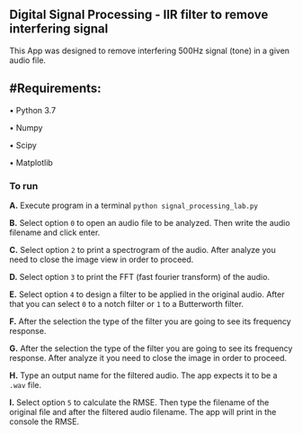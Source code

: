 ## Digital Signal Processing - IIR filter to remove interfering signal
This App was designed to remove interfering 500Hz signal (tone) in a given audio file.

## #Requirements:
•	Python 3.7

•	Numpy

•	Scipy

•	Matplotlib

### To run

**A.** Execute program in a terminal `python signal_processing_lab.py`

**B.** Select option `0` to open an audio file to be analyzed. Then write the audio filename and click enter.

**C.** Select option `2` to print a spectrogram of the audio. After analyze you need to close the image view in order to proceed.

**D.** Select option `3` to print the FFT (fast fourier transform) of the audio. 

**E.** Select option `4` to design a filter to be applied in the original audio. After that you can select `0` to a notch filter or `1` to a Butterworth filter.

**F.** After the selection the type of the filter you are going to see its frequency response.

**G.** After the selection the type of the filter you are going to see its frequency response. After analyze it you need to close the image in order to proceed.

**H.** Type an output name for the filtered audio. The app expects it to be a `.wav` file.

**I.** Select option `5` to calculate the RMSE. Then type the filename of the original file and after the filtered audio filename. The app will print in the console the RMSE.


